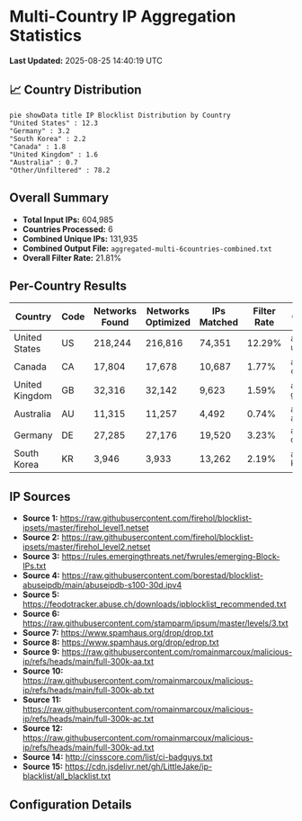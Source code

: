 # Multi-Country IP Aggregation Statistics

**Last Updated:** 2025-08-25 14:40:19 UTC

## 📈 Country Distribution

```mermaid
pie showData title IP Blocklist Distribution by Country
"United States" : 12.3
"Germany" : 3.2
"South Korea" : 2.2
"Canada" : 1.8
"United Kingdom" : 1.6
"Australia" : 0.7
"Other/Unfiltered" : 78.2
```

## Overall Summary

- **Total Input IPs:** 604,985
- **Countries Processed:** 6
- **Combined Unique IPs:** 131,935
- **Combined Output File:** `aggregated-multi-6countries-combined.txt`
- **Overall Filter Rate:** 21.81%

## Per-Country Results

| Country | Code | Networks Found | Networks Optimized | IPs Matched | Filter Rate | Output File |
|---------|------|----------------|--------------------|-----------|-----------|-----------|
| United States | US | 218,244 | 216,816 | 74,351 | 12.29% | `aggregated-us-only.txt` |
| Canada | CA | 17,804 | 17,678 | 10,687 | 1.77% | `aggregated-ca-only.txt` |
| United Kingdom | GB | 32,316 | 32,142 | 9,623 | 1.59% | `aggregated-gb-only.txt` |
| Australia | AU | 11,315 | 11,257 | 4,492 | 0.74% | `aggregated-au-only.txt` |
| Germany | DE | 27,285 | 27,176 | 19,520 | 3.23% | `aggregated-de-only.txt` |
| South Korea | KR | 3,946 | 3,933 | 13,262 | 2.19% | `aggregated-kr-only.txt` |

## IP Sources

- **Source 1:** https://raw.githubusercontent.com/firehol/blocklist-ipsets/master/firehol_level1.netset
- **Source 2:** https://raw.githubusercontent.com/firehol/blocklist-ipsets/master/firehol_level2.netset
- **Source 3:** https://rules.emergingthreats.net/fwrules/emerging-Block-IPs.txt
- **Source 4:** https://raw.githubusercontent.com/borestad/blocklist-abuseipdb/main/abuseipdb-s100-30d.ipv4
- **Source 5:** https://feodotracker.abuse.ch/downloads/ipblocklist_recommended.txt
- **Source 6:** https://raw.githubusercontent.com/stamparm/ipsum/master/levels/3.txt
- **Source 7:** https://www.spamhaus.org/drop/drop.txt
- **Source 8:** https://www.spamhaus.org/drop/edrop.txt
- **Source 9:** https://raw.githubusercontent.com/romainmarcoux/malicious-ip/refs/heads/main/full-300k-aa.txt
- **Source 10:** https://raw.githubusercontent.com/romainmarcoux/malicious-ip/refs/heads/main/full-300k-ab.txt
- **Source 11:** https://raw.githubusercontent.com/romainmarcoux/malicious-ip/refs/heads/main/full-300k-ac.txt
- **Source 12:** https://raw.githubusercontent.com/romainmarcoux/malicious-ip/refs/heads/main/full-300k-ad.txt
- **Source 14:** http://cinsscore.com/list/ci-badguys.txt
- **Source 15:** https://cdn.jsdelivr.net/gh/LittleJake/ip-blacklist/all_blacklist.txt

## Configuration Details

